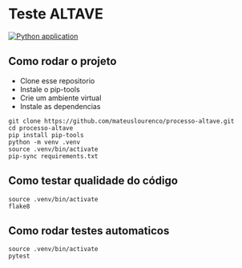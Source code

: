 # Teste ALTAVE

[![Python application](https://github.com/mateuslourenco/processo-altave/actions/workflows/ci.yml/badge.svg)](https://github.com/mateuslourenco/processo-altave/actions/workflows/ci.yml)

## Como rodar o projeto

- Clone esse repositorio
- Instale o pip-tools
- Crie um ambiente virtual
- Instale as dependencias

```
git clone https://github.com/mateuslourenco/processo-altave.git
cd processo-altave
pip install pip-tools
python -m venv .venv
source .venv/bin/activate
pip-sync requirements.txt 
```


## Como testar qualidade do código
```
source .venv/bin/activate
flake8
```

## Como rodar testes automaticos
```
source .venv/bin/activate
pytest
```
